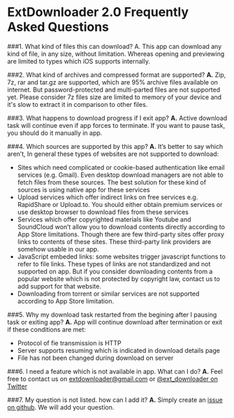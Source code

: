 # ExtDownloader 2.0 Frequently Asked Questions

###1. What kind of files this can download?
A. This app can download any kind of file, in any size, without limitation. Whereas opening and previewing are limited to types which iOS supports internally.

###2. What kind of archives and compressed format are supported?
**A.** Zip, 7z, rar and tar.gz are supported, which are 95% archive files available on internet. But password-protected and multi-parted files are not supported yet. Please consider 7z files size are limited to memory of your device and it's slow to extract it in comparison to other files.

###3. What happens to download progress if I exit app?
**A.** Active download task will continue even if app forces to terminate. If you want to pause task, you should do it manually in app.

###4. Which sources are supported by this app?
**A.** It’s better to say which aren’t, In general these types of websites are not supported to download:
* Sites which need complicated or cookie-based authentication like email services  (e.g. Gmail). Even desktop download managers are not able to fetch files from these sources. The best solution for these kind of sources is using native app for these services
* Upload services which offer indirect links on free services e.g. RapidShare or Upload.to. You should either obtain premium services or use desktop browser to download files from these services
* Services which offer copyrighted materials like Youtube and SoundCloud won’t allow you to download contents directly according to App Store limitations. Though there are few third-party sites offer proxy links to contents of these sites. These third-party link providers are somehow usable in our app.
* JavaScript embeded links: some websites trigger javascript functions to refer to file links. These types of links are not standardized and not supported on app. But if you consider downloading contents from a popular website which is not protected by copyright law, contact us to add support for that website.
* Downloading from torrent or similar services are not supported according to App Store limitation.

###5. Why my download task restarted from the begining after I pausing task or exiting app?
**A.** App will continue download after termination or exit if these conditions are met:
* Protocol of fie transmission is HTTP
* Server supports resuming which is indicated in download details page
* File has not been changed during download on server

###6. I need a feature which is not available in app. What can I do?
**A.** Feel free to contact us on extdownloader@gmail.com or [@ext_downloader on Twitter](http://twitter.com/ext_downloader)

###7. My question is not listed. how can I add it?
**A.** Simply create an [issue on github](https://github.com/amosavian/ExtDownloader/issues). We will add your question.
